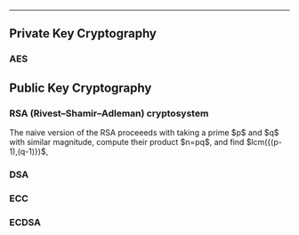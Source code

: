 ***
## Private Key Cryptography
### AES

## Public Key Cryptography
### RSA (Rivest–Shamir–Adleman) cryptosystem 
<p>
The naive version of the RSA proceeeds with taking a prime $p$ and $q$ with similar magnitude, compute their product $n=pq$, and find $lcm({(p-1),(q-1)})$,
  

### DSA
### ECC
### ECDSA

